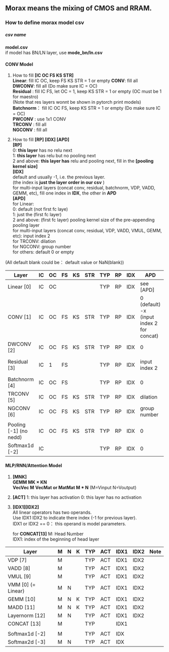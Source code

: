## Morax means the mixing of CMOS and RRAM.   

### How to define morax model csv

##### csv name    
**model.csv**   
if model has BN/LN layer, use **mode_bn/ln.csv**

#### CONV Model                            
1. How to fill **[IC OC FS KS STR]**  
    **Linear**: fill IC OC, keep FS KS STR = 1 or empty
    **CONV**: fill all  
    **DWCONV**: fill all (Do make sure IC = OC)  
    **Residual** : fill IC FS, let OC = 1, keep KS STR = 1 or empty (OC must be 1 for maestro)    
                     (Note that res layers wonnt be shown in pytorch print models)  
    **Batchnorm**： fill IC OC FS, keep KS STR = 1 or empty (Do make sure IC = OC)   
    **PWCONV** : use 1x1 CONV  
    **TRCONV** : fill all  
    **NGCONV** :  fill all  

2. How to fill **[RP] [IDX] [APD]**  
          **[RP]**  
                   0: **this layer**  has no relu next  
                   1: **this layer**  has relu but no pooling next  
                   2 and above: **this layer has**  relu and pooling next, fill in the **[pooling kernel size]**    
          **[IDX]**      
                   default and usually -1, i.e. the previous layer.   
                   (the index is **just the layer order in our csv** )    
                   for multi-input layers (concat conv, residual, batchnorm, VDP, VADD, GEMM, etc), fill one index in **IDX**, the other in **APD**  
          **[APD]**  
                  for Linear:   
                    0: default (not first fc laye)        
                    1: just the (first fc layer)   
                    2 and above: (first fc layer) pooling kernel size of the pre-appending pooling layer    
                  for multi-input layers (concat conv, residual, VDP, VADD, VMUL, GEMM, etc): input index 2  
                  for TRCONV: dilation  
                  for NGCONV: group number  
                  for others: default 0 or empty

(All default blank could be： default value or NaN(blank))

| Layer                   | IC  | OC  | FS  | KS  | STR | TYP | RP  | IDX | APD                                            | Note               |
| ----------------------- | --- | --- | --- | --- | --- | --- | --- | --- | ---------------------------------------------- | ------------------ |
| Linear  [0]             | IC  | OC  |     |     |     | TYP | RP  | IDX | see [APD]                                      |                    |
| CONV    [1]             | IC  | OC  | FS  | KS  | STR | TYP | RP  | IDX | 0 (default) <br> -x (input index 2 for concat) |                    |
| DWCONV [2]              | IC  | OC  | FS  | KS  | STR | TYP | RP  | IDX | 0                                              | IC = OC            |
| Residual [3]            | IC  | 1   | FS  |     |     | TYP | RP  | IDX | input index 2                                  | OC = 1 for maestro |
| Batchnorm [4]           | IC  | OC  | FS  |     |     | TYP | RP  | IDX | 0                                              |                    |
| TRCONV [5]              | IC  | OC  | FS  | KS  | STR | TYP | RP  | IDX | dilation                                       |                    |
| NGCONV [6]              | IC  | OC  | FS  | KS  | STR | TYP | RP  | IDX | group number                                   |                    |
|                         |     |     |     |     |     |     |     |     |                                                |
| Pooling  [-1] (no nedd) | IC  | OC  | FS  | KS  | STR | TYP | RP  | IDX | 0                                              | IC = OC            |
| Softmax1d [-2]          | IC  |     |     |     |     | TYP | RP  | IDX | 0                                              | IC = OC            |

#### MLP/RNN/Attention Model  
1. **[MNK]**    
    **GEMM MK × KN**  
    **VecVec M**
    **VecMat or MatMat M * N** (M=Vinput N=Voutput)   

2. **[ACT]**
    1: this layer has activation
    0: this layer has no activation

3. **[IDX1][IDX2]**   
    All linear operators has two operands.   
    Use IDX1 IDX2 to indicate there index (-1 for previous layer).   
    IDX1 or IDX2 == 0： this operand is model parameters.

    for **CONCAT[13]**
    M: Head Number  
    IDX1: index of the beginning of head layer

| Layer              | M   | N   | K   | TYP | ACT | IDX1 | IDX2 | Note |
| ------------------ | --- | --- | --- | --- | --- | ---- | ---- | ---- |
| VDP [7]            | M   |     |     | TYP | ACT | IDX1 | IDX2 |      |
| VADD [8]           | M   |     |     | TYP | ACT | IDX1 | IDX2 |      |
| VMUL [9]           | M   |     |     | TYP | ACT | IDX1 | IDX2 |      |
| VMM [0] (= Linear) | M   | N   |     | TYP | ACT | IDX1 | IDX2 |      |
| GEMM [10]          | M   | N   | K   | TYP | ACT | IDX1 | IDX2 |      |
| MADD [11]          | M   | N   | K   | TYP | ACT | IDX1 | IDX2 |      |
| Layernorm  [12]    | M   | N   |     | TYP | ACT | IDX1 | IDX2 |      |
| CONCAT  [13]       | M   |     |     | TYP |     | IDX1 |      |      |
|                    |     |     |     |     |     |      |      |      |
| Softmax1d [-2]     | M   |     |     | TYP | ACT | IDX  |      |      |
| Softmax2d  [-3]    | M   | N   |     | TYP | ACT | IDX  |      |      |
